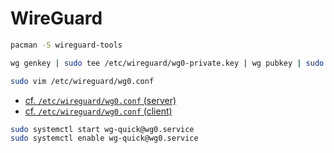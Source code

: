 # WireGuard

```sh
pacman -S wireguard-tools

wg genkey | sudo tee /etc/wireguard/wg0-private.key | wg pubkey | sudo tee /etc/wireguard/wg0-public.key

sudo vim /etc/wireguard/wg0.conf
```

- [cf. `/etc/wireguard/wg0.conf` (server)](base/etc/wireguard/wg0-server.conf)
- [cf. `/etc/wireguard/wg0.conf` (client)](base/etc/wireguard/wg0-client.conf)

```sh
sudo systemctl start wg-quick@wg0.service
sudo systemctl enable wg-quick@wg0.service
```

